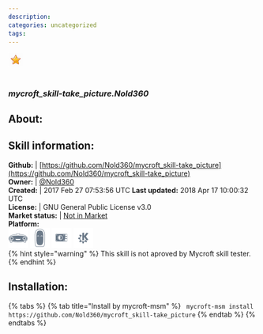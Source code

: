 ```yaml
--- 
description: 
categories: uncategorized   
tags:   
---
```


![](../.gitbook/assets/star.png)  
#   
### _mycroft_skill-take_picture.Nold360_  
## About:  


## Skill information:  
**Github:** | [https://github.com/Nold360/mycroft_skill-take_picture](https://github.com/Nold360/mycroft_skill-take_picture)  
**Owner:** | [@Nold360](https://github.com/Nold360)  
**Created:** | 2017 Feb 27 07:53:56 UTC  **Last updated:** 2018 Apr 17 10:00:32 UTC  
**License:** | GNU General Public License v3.0  
**Market status:** | [Not in Market](https://market.mycroft.ai/skill/)  
**Platform:**  
 ![](../.gitbook/assets/mark-1-icon.png)  ![](../.gitbook/assets/mark-2-icon.png)  ![](../.gitbook/assets/picroft-icon.png)  ![](../.gitbook/assets/kde.png)   
{% hint style="warning" %}
This skill is not aproved by Mycroft skill tester.
{% endhint %}
    
## Installation:  
{% tabs %}
{% tab title="Install by mycroft-msm" %}
``` mycroft-msm install https://github.com/Nold360/mycroft_skill-take_picture```
{% endtab %}
  {% endtabs %}
  